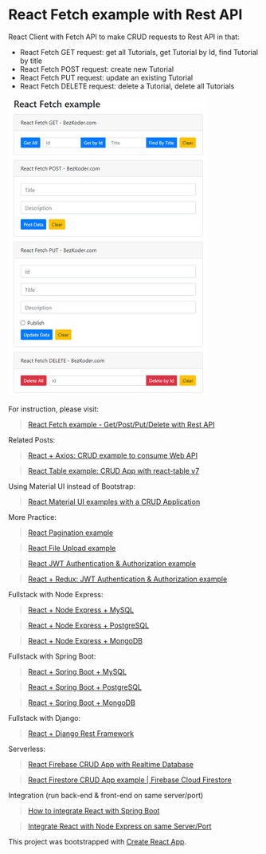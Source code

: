 # React Fetch example with Rest API

React Client with Fetch API to make CRUD requests to Rest API in that:
- React Fetch GET request: get all Tutorials, get Tutorial by Id, find Tutorial by title
- React Fetch POST request: create new Tutorial
- React Fetch PUT request: update an existing Tutorial
- React Fetch DELETE request: delete a Tutorial, delete all Tutorials

![react-fetch-example](react-fetch-example.png)

For instruction, please visit:
> [React Fetch example - Get/Post/Put/Delete with Rest API](https://www.bezkoder.com/react-fetch-example/)

Related Posts:
> [React + Axios: CRUD example to consume Web API](https://www.bezkoder.com/react-crud-web-api/)

> [React Table example: CRUD App with react-table v7](https://www.bezkoder.com/react-table-example-hooks-crud/)

Using Material UI instead of Bootstrap:
> [React Material UI examples with a CRUD Application](https://www.bezkoder.com/react-material-ui-examples-crud/)

More Practice:
> [React Pagination example](https://www.bezkoder.com/react-pagination-material-ui/)

> [React File Upload example](https://www.bezkoder.com/react-file-upload-axios/)

> [React JWT Authentication & Authorization example](https://www.bezkoder.com/react-jwt-auth/)

> [React + Redux: JWT Authentication & Authorization example](https://www.bezkoder.com/react-redux-jwt-auth/)

Fullstack with Node Express:
> [React + Node Express + MySQL](https://www.bezkoder.com/react-node-express-mysql/)

> [React + Node Express + PostgreSQL](https://www.bezkoder.com/react-node-express-postgresql/)

> [React + Node Express + MongoDB](https://www.bezkoder.com/react-node-express-mongodb-mern-stack/)

Fullstack with Spring Boot:
> [React + Spring Boot + MySQL](https://www.bezkoder.com/react-spring-boot-crud/)

> [React + Spring Boot + PostgreSQL](https://www.bezkoder.com/spring-boot-react-postgresql/)

> [React + Spring Boot + MongoDB](https://www.bezkoder.com/react-spring-boot-mongodb/)

Fullstack with Django:

> [React + Django Rest Framework](https://www.bezkoder.com/django-react-axios-rest-framework/)

Serverless:
> [React Firebase CRUD App with Realtime Database](https://www.bezkoder.com/react-firebase-crud/)

> [React Firestore CRUD App example | Firebase Cloud Firestore](https://www.bezkoder.com/react-firestore-crud/)

Integration (run back-end & front-end on same server/port)
> [How to integrate React with Spring Boot](https://www.bezkoder.com/integrate-reactjs-spring-boot/)

> [Integrate React with Node Express on same Server/Port](https://www.bezkoder.com/integrate-react-express-same-server-port/)


This project was bootstrapped with [Create React App](https://github.com/facebook/create-react-app).